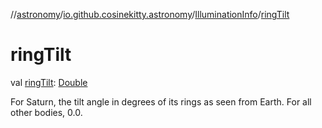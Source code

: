 //[astronomy](../../../index.md)/[io.github.cosinekitty.astronomy](../index.md)/[IlluminationInfo](index.md)/[ringTilt](ring-tilt.md)

# ringTilt

val [ringTilt](ring-tilt.md): [Double](https://kotlinlang.org/api/latest/jvm/stdlib/kotlin/-double/index.html)

For Saturn, the tilt angle in degrees of its rings as seen from Earth. For all other bodies, 0.0.
